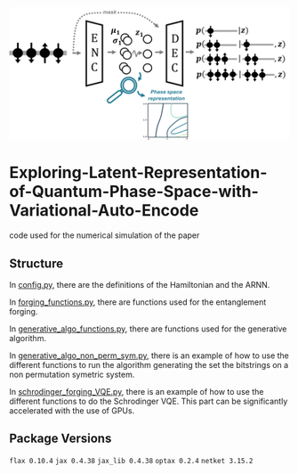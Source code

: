 ![Image](spinVAE_schema_archi2.png)


# Exploring-Latent-Representation-of-Quantum-Phase-Space-with-Variational-Auto-Encode
code used for the numerical simulation of the paper




## Structure

In [config.py](https://github.com/PaulinDS/Learning-Schmidt-decompositions-with-NN-and-QC/blob/main/config.py), there are the definitions of the Hamiltonian and the ARNN.

In [forging_functions.py](https://github.com/PaulinDS/Learning-Schmidt-decompositions-with-NN-and-QC/blob/main/forging_functions.py), there are functions used for the entanglement forging.

In [generative_algo_functions.py](https://github.com/PaulinDS/Learning-Schmidt-decompositions-with-NN-and-QC/blob/main/generative_algo_functions.py), there are functions used for the generative algorithm.

In [generative_algo_non_perm_sym.py](https://github.com/PaulinDS/Learning-Schmidt-decompositions-with-NN-and-QC/blob/main/generative_algo_non_perm_sym.py), there is an example of how to use the different functions to run the algorithm generating the set the bitstrings on a non permutation symetric system.

In [schrodinger_forging_VQE.py](https://github.com/PaulinDS/Learning-Schmidt-decompositions-with-NN-and-QC/blob/main/schrodinger_forging_VQE.py), there is an example of how to use the different functions to do the Schrodinger VQE. This part can be significantly accelerated with the use of GPUs.


## Package Versions

`flax 0.10.4`
`jax 0.4.38`
`jax_lib 0.4.38`
`optax 0.2.4`
`netket 3.15.2`




